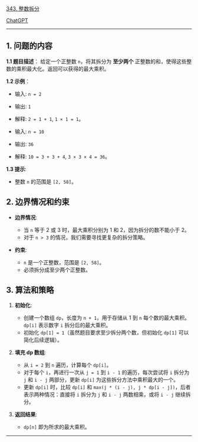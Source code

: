 [343. 整数拆分](https://leetcode.cn/problems/integer-break)

[ChatGPT](https://chat.openai.com/share/bf196665-b12f-46c3-9785-1cd74cd4253f)

---

## 1. 问题的内容
**1.1 题目描述**：
给定一个正整数 `n`，将其拆分为 **至少两个** 正整数的和，使得这些整数的乘积最大化。返回可以获得的最大乘积。

**1.2 示例**：
- 输入: `n = 2`
- 输出: `1`
- 解释: `2 = 1 + 1`, `1 × 1 = 1`。

- 输入: `n = 10`
- 输出: `36`
- 解释: `10 = 3 + 3 + 4`, `3 × 3 × 4 = 36`。

**1.3 提示**:
- 整数 `n` 的范围是 `[2, 58]`。

## 2. 边界情况和约束
- **边界情况**:
  - 当 `n` 等于 2 或 3 时，最大乘积分别为 1 和 2，因为拆分的数不能小于 2。
  - 对于 `n > 3` 的情况，我们需要寻找更复杂的拆分策略。

- **约束**:
  - `n` 是一个正整数，范围是 `[2, 58]`。
  - 必须拆分成至少两个正整数。

## 3. 算法和策略
1. **初始化**:
   - 创建一个数组 `dp`，长度为 `n + 1`，用于存储从 1 到 `n` 每个数的最大乘积。`dp[i]` 表示数字 `i` 拆分后的最大乘积。
   - 初始化 `dp[1] = 1`（虽然题目要求至少拆分两个数，但初始化 `dp[1]` 可以简化后续逻辑）。

2. **填充 dp 数组**:
   - 从 `i = 2` 到 `n` 遍历，计算每个 `dp[i]`。
   - 对于每个 `i`，再进行一次从 `j = 1` 到 `i - 1` 的遍历，每次尝试将 `i` 拆分为 `j` 和 `i - j` 两部分，更新 `dp[i]` 为这些拆分方法中乘积最大的一个。
   - 更新 `dp[i]` 时，比较 `dp[i]` 和 `max(j * (i - j), j * dp[i - j])`，后者表示两种情况：直接将 `i` 拆分为 `j` 和 `i - j` 两数相乘，或将 `i - j` 继续拆分。

3. **返回结果**:
   - `dp[n]` 即为所求的最大乘积。

---